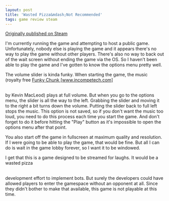 ```yaml
---
layout: post
title: 'Wasted Pizza&mdash;Not Recommended'
tags: game review steam
---
```


[Originally published on Steam](https://steamcommunity.com/id/jlericson/recommended/709820/)


 I'm currently running the game and attempting to host a public game. Unfortunately, nobody else is playing the game and it appears there's no way to play the game without other players. There's also no way to back out of the wait screen without ending the game via the OS. So I haven't been able to play the game and I've gotten to know the options menu pretty well.
 

 

 The volume slider is kinda funky. When starting the game, the music (royalty free
 <a class="bb_link" href="https://www.incompetech.com/music/royalty-free/index.html?isrc=USUAN1500054" target="_blank" rel="noreferrer">
  Funky Chunk
 </a>
 <span class="bb_link_host">
  [www.incompetech.com]
</details><br/>
 by Kevin MacLeod) plays at full volume. But when you go to the options menu, the slider is all the way to the left. Grabbing the slider and moving it to the right a bit turns down the volume. Putting the slider back to full left stops the music. This option is not saved, so if you don't want the music too loud, you need to do this process each time you start the game. And don't forget to do it before hitting the "Play" button as it's impossible to open the options menu after that point.
 

 

 You also start off the game in fullscreen at maximum quality and resolution. If I were going to be able to play the game, that would be fine. But all I can do is wait in the game lobby forever, so I want it to be windowed.
 

 

 I get that this is a game designed to be streamed for laughs. It would be a wasted
 <span class="bb_strike">
  pizza
</details><br/>
 development effort to implement bots. But surely the developers could have allowed players to enter the gamespace without an opponent at all. Since they didn't bother to make that available, this game is not playable at this time.
